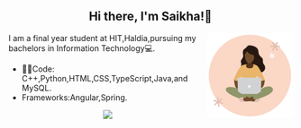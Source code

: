 
<!---
saikha-parween/saikha-parween is a ✨ special ✨ repository because its `README.md` (this file) appears on your GitHub profile.
You can click the Preview link to take a look at your changes.
--->
<h2 align="center"> Hi there, I'm <strong> Saikha!</strong>👋</h2>
<img src="https://github.com/saikha-parween/saikha-parween/raw/main/git.gif" align="right" height="50%" width="30%">
<p> I am a final year student at HIT,Haldia,pursuing my bachelors in Information Technology💻.</p>
<ul>
<li>👩‍💻Code: C++,Python,HTML,CSS,TypeScript,Java,and MySQL.</li>
<li>Frameworks:Angular,Spring.</li>
</ul>
<!--<img src="https://github-readme-stats.vercel.app/api/top-langs/?username=saikha-parween&exclude_repo=github-readme-stats,saikha-parween.github.io">
-->
<p align="center"><img src="https://github-readme-stats.vercel.app/api?username=saikha-parween&show_icons=true"></p>

<a herf="https://www.linkedin.com/in/saikha-parween/" target="_blank" >
  
  
  <!--<img src="https://img.icons8.com/color/48/000000/linkedin.svg"  height="30" width="30"></a>-->
